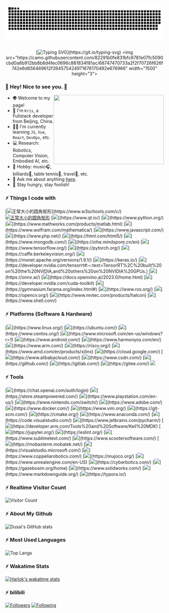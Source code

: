 <!-- ## GitHub Contributions  -->
<!-- ![](https://raw.githubusercontent.com/Mickeyyyang/Mickeyyyang/main/assets/github-contribution-grid-snake.svg)  -->
<!-- <div align="center"><img src="https://cdn.jsdelivr.net/gh/Mickeyyyang/Mickeyyyang/assets/github-contribution-grid-snake.svg" /></div>  -->

<!-- snake animation -->
<div align="center">
  <picture>
    <source media="(prefers-color-scheme: dark)" srcset="https://raw.githubusercontent.com/Mickeyyyang/Mickeyyyang/output/github-contribution-grid-snake-dark.svg">
    <source media="(prefers-color-scheme: light)" srcset="https://raw.githubusercontent.com/Mickeyyyang/Mickeyyyang/output/github-contribution-grid-snake.svg">
    <img alt="github contribution grid snake animation" src="https://raw.githubusercontent.com/platane/platane/output/github-contribution-grid-snake.svg">
  </picture>
</div>

<!--  插入空行 -->
<br>

<div align="center">
  
  [![Typing SVG](https://readme-typing-svg.herokuapp.com?font=Handlee&center=true&vCenter=true&width=900&height=30&size=23&lines=The+time+for+action+is+now.+It%E2%80%99s+never+too+late+to+do+something.)](https://git.io/typing-svg)
  <img src="https://camo.githubusercontent.com/82291b0fe831bfc6781e07fc5090cbd0a8b912bb8b8d4fec0696c881834f81ac/68747470733a2f2f70726f626f742e6d656469612f394575424971676170492e676966"
width="1500"  height="3"> 

</div>



### :boy: Hey! Nice to see you. :sparkling_heart:

<!-- <img align='right' src="https://tva4.sinaimg.cn/large/008k1Yt0ly1h4no500obvg30fk0bo1cn.gif" width="330"  />  -->
<img align='right' src="https://tva4.sinaimg.cn/large/008k1Yt0ly1h4no500obvg30fk0bo1cn.gif" width="350" height="220" />

- :alien: Welcome to my page!
- :robot: I'm `Kris`, a Fullstack developer from Beijing, China.
- 🚵‍♂️ I'm currently learning `JS`, `Vue`, `React`, `DevOps`, etc.
- :computer: Research: Robotics, Computer Vision, Embodied AI, etc.
- :yellow_heart: Hobby: music:headphones:, billiards:8ball:, table tennis:ping_pong:, travel:bullettrain_front:, etc.
- :e-mail: Ask me about anything [here](mailto:bitxuyang@gmail.com).
- :book: Stay hungry, stay foolish!


### :zap: Things I code with 
[![正常大小的圆角矩形](https://img.shields.io/badge/C-rgb(98,149,204).svg?logo=c&logoColor=white)](https://www.w3schools.com/c/)
[![正常大小的圆角矩形](https://img.shields.io/badge/C++-green.svg?logo=c%2B%2B&logoColor=white)](https://cplusplus.com/)
[![](https://img.shields.io/badge/Qt-rgb(63,199,79).svg?logo=qt&logoColor=white)](https://www.qt.io/)
[![](https://img.shields.io/badge/Python-rgb(247,204,66).svg?logo=python&logoColor=blue)](https://www.python.org/)
[![](https://img.shields.io/badge/Matlab-rgb(107,181,173).svg?logo=matrix&logoColor=white)](https://www.mathworks.com/products/matlab.html)
[![](https://img.shields.io/badge/Mathematica-rgb(221,31,0).svg?logo=Wolfram&logoColor=white)](https://www.wolfram.com/mathematica/)
[![](https://img.shields.io/badge/Javascript-rgb(80,126,156).svg?logo=javascript&logoColor=yellow)](https://www.javascript.com/)
[![](https://img.shields.io/badge/PHP-rgb(115,119,173).svg?logo=php&logoColor=white)](https://www.php.net/)
[![](https://img.shields.io/badge/HTML5-rgb(227,79,38).svg?logo=html5&logoColor=white)](https://html.com/html5/)
[![](https://img.shields.io/badge/MongoDB-rgb(19,170,82).svg?logo=mongodb&logoColor=white)](https://www.mongodb.com/)
[![](https://img.shields.io/badge/MindSpore-rgb(228,0,17).svg?logo=huawei&logoColor=white)](https://xihe.mindspore.cn/en)
[![](https://img.shields.io/badge/TensorFlow-rgb(230,138,35).svg?logo=Tensorflow&logoColor=white)](https://www.tensorflow.org/)
[![](https://img.shields.io/badge/PyTorch-rgb(231,74,43).svg?logo=Pytorch&logoColor=white)](https://pytorch.org/)
[![](https://img.shields.io/badge/Caffe-rgb(48,56,70).svg?logo=meta&logoColor=white)](https://caffe.berkeleyvision.org/)
[![](https://img.shields.io/badge/MXNet-rgb(3,136,197).svg?logo=Apache&logoColor=white)](https://mxnet.apache.org/versions/1.9.1/)
[![](https://img.shields.io/badge/Keras-rgb(201,0,0).svg?logo=Keras&logoColor=white)](https://keras.io/)
[![](https://img.shields.io/badge/TensorRT-rgb(114,179,0).svg?logo=nvidia&logoColor=white)](https://developer.nvidia.com/tensorrt#:~:text=TensorRT%2C%20built%20on%20the%20NVIDIA,and%20others%20on%20NVIDIA%20GPUs.)
[![](https://img.shields.io/badge/ONNX-rgb(173,173,173).svg?logo=onnx&logoColor=white)](https://onnx.ai/)
[![](https://img.shields.io/badge/OpenVINO-rgb(105,35,232).svg?logo=intel&logoColor=white)](https://docs.openvino.ai/2023.0/home.html)
[![](https://img.shields.io/badge/CUDA-rgb(117,184,0).svg?logo=nvidia&logoColor=white)](https://developer.nvidia.com/cuda-toolkit)
[![](https://img.shields.io/badge/Gymnasium-rgb(44,84,80).svg?logo=openai&logoColor=white)](https://gymnasium.farama.org/index.html#)
[![](https://img.shields.io/badge/ROS-rgb(42,58,91).svg?logo=ros&logoColor=white)](https://www.ros.org/)
[![](https://img.shields.io/badge/OpenCV-rgb(135,211,100).svg?logo=OpenCV&logoColor=white)](https://opencv.org/)
[![](https://img.shields.io/badge/Halcon-rgb(234,186,43).svg?logo=readdotcv&logoColor=white)](https://www.mvtec.com/products/halcon)
[![](https://img.shields.io/badge/Shell-rgb(234,104,22).svg?logo=shell&logoColor=white)](https://www.shell.com/)


### :zap: Platforms (Software & Hardware)
[![](https://img.shields.io/badge/Linux-rgb(242,190,12).svg?logo=linux&logoColor=black)](https://www.linux.org/)
[![](https://img.shields.io/badge/Ubuntu-rgb(244,116,33).svg?logo=ubuntu&logoColor=white)](https://ubuntu.com/)
[![](https://img.shields.io/badge/Centos-rgb(162,81,141).svg?logo=Centos&logoColor=white)](https://www.centos.org/)
[![](https://img.shields.io/badge/Windows-rgb(1,116,205).svg?logo=windows&logoColor=white)](https://www.microsoft.com/en-us/windows?r=1)
[![](https://img.shields.io/badge/Android-rgb(115,187,86).svg?logo=android&logoColor=white)](https://www.android.com/)
[![](https://img.shields.io/badge/HarmonyOS-rgb(16,80,255).svg?logo=HarmonyOS&logoColor=white)](https://www.harmonyos.com/en/)
[![](https://img.shields.io/badge/ARM-rgb(0,143,190).svg?logo=arm&logoColor=white)](https://www.arm.com/)
[![](https://img.shields.io/badge/RISC_V-rgb(245,178,27).svg?logo=RISC-V&logoColor=white)](https://riscv.org/)
[![](https://img.shields.io/badge/Xilinx-rgb(170,82,74).svg?logo=amd&logoColor=black)](https://www.amd.com/en/products/xilinx)
[![](https://img.shields.io/badge/Google_Cloud-rgb(26,115,232).svg?logo=google-cloud&logoColor=white)](https://cloud.google.com/)
[![](https://img.shields.io/badge/Alibaba_Cloud-rgb(255,106,0).svg?logo=Alibaba-Cloud&logoColor=white)](https://www.alibabacloud.com/)
[![](https://img.shields.io/badge/CSDN-rgb(252,85,49).svg?logo=blogger&logoColor=white)](https://www.csdn.com/)
[![](https://img.shields.io/badge/Github-rgb(0,0,0).svg?logo=github&logoColor=white)](https://github.com/)
[![](https://img.shields.io/badge/Gitlab-rgb(242,106,37).svg?logo=gitlab&logoColor=white)](https://gitlab.com/)
[![](https://img.shields.io/badge/Gitee-rgb(193,28,34).svg?logo=gitee&logoColor=white)](https://gitee.com/)
[![](https://img.shields.io/badge/Stack_Overflow-3k+-gray.svg?logo=stack-overflow&labelColor=orange&logoColor=white)](https://stackoverflow.com/)


### :zap: Tools
[![](https://img.shields.io/badge/ChatGPT-rgb(17,162,129).svg?logo=openAI&logoColor=white)](https://chat.openai.com/auth/login)
[![](https://img.shields.io/badge/Steam-rgb(18,106,152).svg?logo=Steam&logoColor=white)](https://store.steampowered.com/)
[![](https://img.shields.io/badge/PlayStation®5-rgb(78,82,201).svg?logo=PlayStation&logoColor=black)](https://www.playstation.com/en-us/)
[![](https://img.shields.io/badge/Switch-rgb(247,57,16).svg?logo=Nintendo&logoColor=white)](https://www.nintendo.com/switch/)
[![](https://img.shields.io/badge/Adobe-rgb(250,15,0).svg?logo=Adobe&logoColor=white)](https://www.adobe.com/)
[![](https://img.shields.io/badge/Docker-rgb(36,150,237).svg?logo=docker&logoColor=white)](https://www.docker.com/)
[![](https://img.shields.io/badge/Vim-rgb(1,152,51).svg?logo=vim&logoColor=white)](https://www.vim.org/)
[![](https://img.shields.io/badge/Git-rgb(240,80,50).svg?logo=git&logoColor=white)](https://git-scm.com/)
[![](https://img.shields.io/badge/CMake-rgb(6,79,152).svg?logo=CMake&labelColor=green&logoColor=white)](https://cmake.org/)
[![](https://img.shields.io/badge/Anaconda-rgb(57,175,69).svg?logo=anaconda&labelColor=orange&logoColor=white)](https://www.anaconda.com/)
[![](https://img.shields.io/badge/Visual_Studio_Code-rgb(70,170,233).svg?logo=Visual-Studio-Code&logoColor=white)](https://code.visualstudio.com/)
[![](https://img.shields.io/badge/PyCharm-rgb(32,208,136).svg?logo=PyCharm&logoColor=white)](https://www.jetbrains.com/pycharm/)
[![](https://img.shields.io/badge/Keil_MDK-rgb(213,184,96).svg?logo=STMicroelectronics&logoColor=white)](https://developer.arm.com/Tools%20and%20Software/Keil%20MDK)
[![](https://img.shields.io/badge/Jupyter_Notebook-rgb(243,119,38).svg?logo=Jupyter&logoColor=white)](https://jupyter.org/)
[![](https://img.shields.io/badge/ESLint-rgb(124,124,234).svg?logo=ESLint&logoColor=white)](https://eslint.org/)
[![](https://img.shields.io/badge/Sublime-rgb(255,151,4).svg?logo=Sublimetext&logoColor=white)](https://www.sublimetext.com/)
[![](https://img.shields.io/badge/Beyond_Compare-rgb(20,73,200).svg?logo=composer&logoColor=white)](https://www.scootersoftware.com/)
[![](https://img.shields.io/badge/MobaXterm-rgb(192,255,2).svg?logo=twoo&logoColor=white)](https://mobaxterm.mobatek.net/)
[![](https://img.shields.io/badge/Visual_Studio-rgb(139,87,198).svg?logo=Visual-Studio&logoColor=white)](https://visualstudio.microsoft.com/)
[![](https://img.shields.io/badge/CoppeliaSim-rgb(211,42,42).svg?logo=robotframework&logoColor=white)](https://www.coppeliarobotics.com/)
[![](https://img.shields.io/badge/MuJoCo-rgb(0,83,214).svg?logo=google&logoColor=white)](https://mujoco.org/)
[![](https://img.shields.io/badge/Unreal_Engine-rgb(0,0,0).svg?logo=unrealengine&logoColor=white)](https://www.unrealengine.com/en-US)
[![](https://img.shields.io/badge/Webots-rgb(189,0,22).svg?logo=probot&logoColor=white)](https://cyberbotics.com/)
[![](https://img.shields.io/badge/Gazebo-rgb(245,129,19).svg?logo=robotframework&logoColor=white)](https://gazebosim.org/home)
[![](https://img.shields.io/badge/SolidWorks-rgb(218,41,28).svg?logo=solid&logoColor=white)](https://www.solidworks.com/)
[![](https://img.shields.io/badge/Markdown-rgb(0,168,222).svg?logo=markdown&logoColor=white)](https://www.markdownguide.org/)
[![](https://img.shields.io/badge/Typora-rgb(255,255,255).svg?logo=googlemarketingplatform&logoColor=black)](https://typora.io/)






### :zap: Realtime Visitor Count
![Visitor Count](https://profile-counter.glitch.me/Mickeyyyang/count.svg)


### :zap: About My Github
![Dusai's GitHub stats](https://github-readme-stats.vercel.app/api?username=Mickeyyyang&show_icons=true&count_private=true&theme=slateorange&rank_icon=github&hide_title=true&card_width=400px&include_all_commits=true&line_height=26) 


### :zap: Most Used Languages
![Top Langs](https://github-readme-stats.vercel.app/api/top-langs/?username=anuraghazra&theme=solarized-light&size_weight=0.5&count_weight=0.5&hide_title=true&langs_count=8&layout=pie&card_width=300)


### :zap: Wakatime Stats
[![Harlok's wakatime stats](https://github-readme-stats.vercel.app/api/wakatime?username=ffflabs&hide_title=true&theme=gruvbox_light&layout=compact)](https://github.com/anuraghazra/github-readme-stats)


### :zap: bilibili
[![Followers](https://bilistats.lonelyion.com/followers?uid=269953094)](https://www.bilibili.com/)
[![Following](https://bilistats.lonelyion.com/following?uid=269953094)](https://www.bilibili.com/)
<!-- ![Live Status](https://bilistats.lonelyion.com/live_status?uid=269953094)  -->

<!-- ![Video Views](https://bilistats.lonelyion.com/views?uid=269953094)  -->
<!-- <img src="https://bilistats.lonelyion.com/views?uid=[你的UID]&type=article" alt="Article Views"/>  -->
<!-- ![Article Views](https://bilistats.lonelyion.com/views?uid=269953094&type=article)  -->
<!-- ![Likes](https://bilistats.lonelyion.com/views?uid=269953094&type=likes)  -->
<!-- ![Level](https://bilistats.lonelyion.com/level?uid=269953094)  -->
<!-- ![B站统计](https://stats.justsong.cn/api/bilibili/?id=269953094&theme=solarized-light&hide_title=true)  -->



<!-- 注释行 -->
<!-- ![正常大小的圆角矩形](https://img.shields.io/badge/C++-11/17/19/21-gray.svg?logo=c%2B%2B&labelColor=green) -->
<!-- ![](https://img.shields.io/badge/Python-3.9-gray?logo=python&labelColor=yellow) -->
<!-- ![](https://img.shields.io/badge/Docker-rgb(255%2C255%2C0)?logo=docker) -->
<!-- ![](https://img.shields.io/badge/Stack_Overflow-3k+-gray.svg?logo=github&labelColor=orange) -->
<!-- ![](https://img.shields.io/badge/GitHub-6k+-gray.svg?logo=github&style=social) -->

<!-- ![Dusai's GitHub stats](https://github-readme-stats.vercel.app/api?username=Mickeyyyang&show_icons=true&theme=radical&count_private=true) -->
